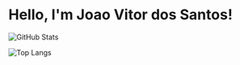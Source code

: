 # Hello, I'm Joao Vitor dos Santos!

![GitHub Stats](https://github-readme-stats.vercel.app/api?username=joaostosan&show_icons=true&theme=radical)

![Top Langs](https://github-readme-stats.vercel.app/api/top-langs/?username=joaostosan&layout=compact&theme=radical)

